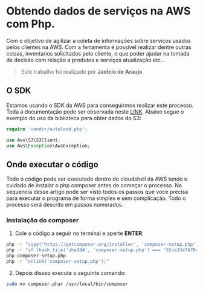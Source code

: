 # Obtendo dados de serviços na AWS com Php.

Com o objetivo de agilizar a coleta de informações sobre serviços usados pelos 
clientes na AWS. Com a ferramenta é possivel realizar dentre outras coisas, inventarios solicitados pelo cliente, o que poder ajudar na tomada de decisão com relação a produtos e serviços atualização etc...

>Este trabalho foi realizado por **Jaelcio de Araujo**

## O SDK
Estamos usando o SDK da AWS para conseguirmos realizar este processo.
Toda a documentação pode ser observada neste [LINK](https://docs.aws.amazon.com/sdk-for-php/v3/developer-guide/getting-started_basic-usage.html).
Abaixo segue o exemplo do uso da biblioteca para obter dados do S3:



```php
require 'vendor/autoload.php';

use Aws\S3\S3Client;
use Aws\Exception\AwsException;
```

## Onde executar o código
Todo o código pode ser executado dentro do cloudshell da AWS tendo o cuidado de instalar o php composer antes de começar o processo.
Na sequencia desse artigo pode ser visto todos os passos que voce precisa para executar o programa de forma simples e sem complicação.
Todo o processo será descrito em passos numerados.

### Instalação do composer

1. Cole o código a seguir no terminal e aperte **ENTER**:

```bash
php -r "copy('https://getcomposer.org/installer', 'composer-setup.php');"
php -r "if (hash_file('sha384', 'composer-setup.php') === '55ce33d7678c5a611085589f1f3ddf8b3c52d662cd01d4ba75c0ee0459970c2200a51f492d557530c71c15d8dba01eae') { echo 'Installer verified'; } else { echo 'Installer corrupt'; unlink('composer-setup.php'); } echo PHP_EOL;"
php composer-setup.php
php -r "unlink('composer-setup.php');"
```

2. Depois disseo execute o seguinte comando:
```bash
sudo mv composer.phar /usr/local/bin/composer
```




